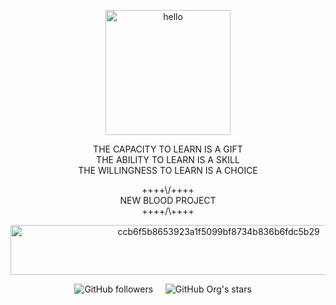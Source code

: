 <p align="center">
<img width="200" height="200" src="https://raw.githubusercontent.com/gist/abhirampai/ce94b0b8345cd969d3cf997578487cdd/raw/b2dc51d4421db9d4a5a17be817e07dc8ad1e3375/hello.gif" alt="hello"
</p>

<p align="center">
THE CAPACITY TO LEARN IS A GIFT<br>
THE ABILITY TO LEARN IS A SKILL<br>
THE WILLINGNESS TO LEARN IS A CHOICE
</p>
<p align="center">
++++\/++++<br>
  NEW BLOOD PROJECT<br>
++++/\++++
</p>


<p align="center">
<img width="650" height="80" src="https://64.media.tumblr.com/4341f3af4a6699bd022eb84992dcccd8/df79a0f1594d1667-55/s1280x1920/ccb6f5b8653923a1f5099bf8734b836b6fdc5b29.gifv" alt="ccb6f5b8653923a1f5099bf8734b836b6fdc5b29">
</p>

<p align="center">
  <img alt="GitHub followers" src="https://img.shields.io/github/followers/NeverWonderLand?style=social">&nbsp;&nbsp;&nbsp;&nbsp;
  <img alt="GitHub Org's stars" src="https://img.shields.io/github/stars/NeverWonderLand?style=social">&nbsp;&nbsp;&nbsp;&nbsp;
</p>
